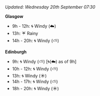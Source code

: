 *Updated: Wednesday 20th September 07:30*

**Glasgow**

* 9h - 12h: :cyclone: Windy (:cloud:)
* 13h: :umbrella: Rainy
* 14h - 20h: :cyclone: Windy (:partly_sunny:)

**Edinburgh**

* 9h: :cyclone: Windy (:partly_sunny:) [:cyclone:(:cloud:) as of 9h]
* 10h - 12h: :cyclone: Windy (:partly_sunny:)
* 13h: :cyclone: Windy (:sunny:)
* 14h - 17h: :cyclone: Windy (:partly_sunny:)
* 18h - 20h: :cyclone: Windy (:sunny:)
